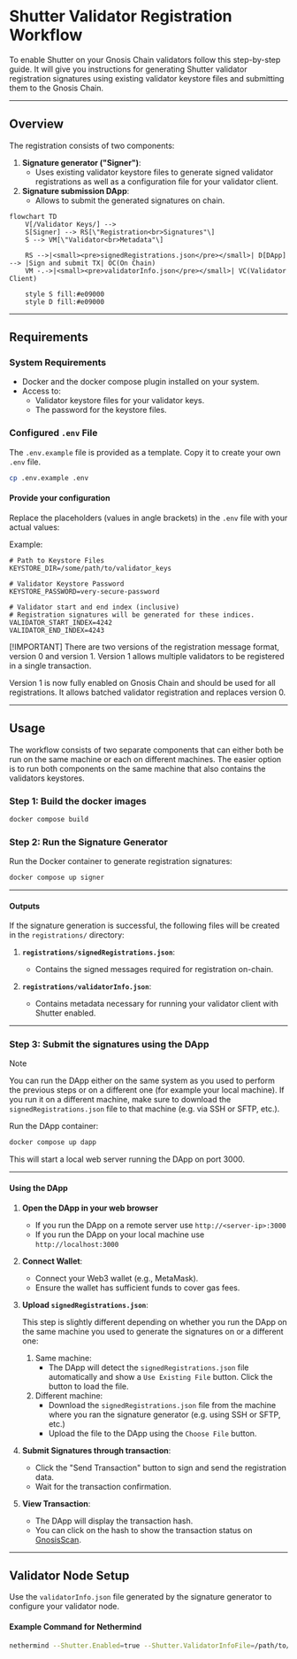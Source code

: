 # **Shutter Validator Registration Workflow**

To enable Shutter on your Gnosis Chain validators follow this step-by-step guide. 
It will give you instructions for generating Shutter validator registration 
signatures using existing validator keystore files and submitting 
them to the Gnosis Chain.

---

## **Overview**

The registration consists of two components:
1. **Signature generator ("Signer")**:
   - Uses existing validator keystore files to generate signed validator registrations as well as a configuration file for your validator client.
2. **Signature submission DApp**:
   - Allows to submit the generated signatures on chain.

```mermaid
flowchart TD
    V[/Validator Keys/] --> 
    S[Signer] --> RS[\"Registration<br>Signatures"\]
    S --> VM[\"Validator<br>Metadata"\]

    RS -->|<small><pre>signedRegistrations.json</pre></small>| D[DApp] --> |Sign and submit TX| OC(On Chain)
    VM -.->|<small><pre>validatorInfo.json</pre></small>| VC(Validator Client)

    style S fill:#e09000
    style D fill:#e09000
```

---

## **Requirements**

### System Requirements

- Docker and the docker compose plugin installed on your system.
- Access to:
  - Validator keystore files for your validator keys.
  - The password for the keystore files.

### **Configured `.env` File**
The `.env.example` file is provided as a template. Copy it to create your own `.env` file.

```bash
cp .env.example .env
```

#### **Provide your configuration**
Replace the placeholders (values in angle brackets) in the `.env` file with your actual values:

Example:
```plaintext
# Path to Keystore Files
KEYSTORE_DIR=/some/path/to/validator_keys

# Validator Keystore Password
KEYSTORE_PASSWORD=very-secure-password

# Validator start and end index (inclusive) 
# Registration signatures will be generated for these indices.
VALIDATOR_START_INDEX=4242
VALIDATOR_END_INDEX=4243
```

[!IMPORTANT]
There are two versions of the registration message format, version 0 and version 1.
Version 1 allows multiple validators to be registered in a single transaction.

Version 1 is now fully enabled on Gnosis Chain and should be used for all registrations.
It allows batched validator registration and replaces version 0.

---

## **Usage**

The workflow consists of two separate components that can either both be run on the same machine or each on different machines.
The easier option is to run both components on the same machine that also contains the validators keystores. 

### **Step 1: Build the docker images**
```bash
docker compose build
```

### **Step 2: Run the Signature Generator**

Run the Docker container to generate registration signatures:
```bash
docker compose up signer
```

---

#### **Outputs**

If the signature generation is successful, the following files will be created in the `registrations/` directory:

1. **`registrations/signedRegistrations.json`**:
   - Contains the signed messages required for registration on-chain.

2. **`registrations/validatorInfo.json`**:
   - Contains metadata necessary for running your validator client with Shutter enabled.

---

### **Step 3: Submit the signatures using the DApp** 

> [!NOTE]
> You can run the DApp either on the same system as you used to perform the previous steps or on a different one (for example your local machine).
> If you run it on a different machine, make sure to download the `signedRegistrations.json` file to that machine (e.g. via SSH or SFTP, etc.).

Run the DApp container:
```bash
docker compose up dapp
```
This will start a local web server running the DApp on port 3000.

---

#### **Using the DApp**

1. **Open the DApp in your web browser**
   - If you run the DApp on a remote server use `http://<server-ip>:3000`
   - If you run the DApp on your local machine use `http://localhost:3000`
2. **Connect Wallet**:
   - Connect your Web3 wallet (e.g., MetaMask).
   - Ensure the wallet has sufficient funds to cover gas fees.
3. **Upload `signedRegistrations.json`**:

   This step is slightly different depending on whether you run the DApp on the same machine you used to generate the signatures on or a different one:

   1. Same machine:
      - The DApp will detect the `signedRegistrations.json` file automatically and show a `Use Existing File` button.
        Click the button to load the file.
   2. Different machine:
      - Download the `signedRegistrations.json` file from the machine where you ran the signature generator (e.g. using SSH or SFTP, etc.)
      - Upload the file to the DApp using the `Choose File` button.
 
4. **Submit Signatures through transaction**:
   - Click the "Send Transaction" button to sign and send the registration data.
   - Wait for the transaction confirmation.

5. **View Transaction**:
   - The DApp will display the transaction hash.
   - You can click on the hash to show the transaction status on [GnosisScan](https://gnosisscan.io/).

---

## **Validator Node Setup**

Use the `validatorInfo.json` file generated by the signature generator to configure your validator node.

#### **Example Command for Nethermind**
```bash
nethermind --Shutter.Enabled=true --Shutter.ValidatorInfoFile=/path/to/output/validatorInfo.json
```
